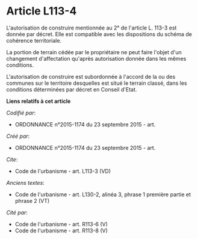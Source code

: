 # Article L113-4

L'autorisation de construire mentionnée au 2° de l'article L. 113-3 est donnée par décret. Elle est compatible avec les
dispositions du schéma de cohérence territoriale. 

La portion de terrain cédée par le propriétaire ne peut faire l'objet d'un changement d'affectation qu'après autorisation
donnée dans les mêmes conditions. 

L'autorisation de construire est subordonnée à l'accord de la ou des communes sur le territoire desquelles est situé le
terrain classé, dans les conditions déterminées par décret en Conseil d'Etat.

**Liens relatifs à cet article**

_Codifié par_:

  - ORDONNANCE n°2015-1174 du 23 septembre 2015 - art.

_Créé par_:

  - ORDONNANCE n°2015-1174 du 23 septembre 2015 - art.

_Cite_:

  - Code de l'urbanisme - art. L113-3 (VD)

_Anciens textes_:

  - Code de l'urbanisme - art. L130-2, alinéa 3, phrase 1 première partie et phrase 2 (VT)

_Cité par_:

  - Code de l'urbanisme - art. R113-6 (V)
  - Code de l'urbanisme - art. R113-8 (V)
